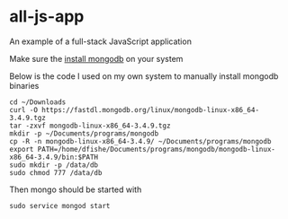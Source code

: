 # all-js-app
An example of a full-stack JavaScript application


Make sure the [install mongodb](https://docs.mongodb.com/getting-started/shell/tutorial/install-mongodb-on-ubuntu/) on your system


Below is the code I used on my own system to manually install mongodb binaries
```
cd ~/Downloads
curl -O https://fastdl.mongodb.org/linux/mongodb-linux-x86_64-3.4.9.tgz
tar -zxvf mongodb-linux-x86_64-3.4.9.tgz
mkdir -p ~/Documents/programs/mongodb
cp -R -n mongodb-linux-x86_64-3.4.9/ ~/Documents/programs/mongodb
export PATH=/home/dfishe/Documents/programs/mongodb/mongodb-linux-x86_64-3.4.9/bin:$PATH
sudo mkdir -p /data/db
sudo chmod 777 /data/db
```
Then mongo should be started with
```
sudo service mongod start
```
